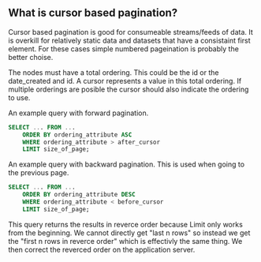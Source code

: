 ## What is cursor based pagination?

Cursor based pagination is good for consumeable streams/feeds of data. It is
overkill for relatively static data and datasets that have a consistaint first
element. For these cases simple numbered pageination is probably the better
choise.

The nodes must have a total ordering. This could be the id or the date_created
and id. A cursor represents a value in this total ordering. If multiple
orderings are posible the cursor should also indicate the ordering to use.

An example query with forward pagination.

```SQL
SELECT ... FROM ...
	ORDER BY ordering_attribute ASC
	WHERE ordering_attribute > after_cursor
	LIMIT size_of_page;
```

An example query with backward pagination. This is used when going to the
previous page.

```SQL
SELECT ... FROM ...
	ORDER BY ordering_attribute DESC
	WHERE ordering_attribute < before_cursor
	LIMIT size_of_page;
```

This query returns the results in reverce order because Limit only works from
the beginning. We cannot directly get "last n rows" so instead we get the "first
n rows in reverce order" which is effectivly the same thing. We then correct the
reverced order on the application server.
